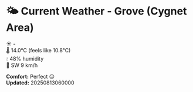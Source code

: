 # 🌤️ Current Weather - Grove (Cygnet Area)

☀️ **-**  
🌡️ 14.0°C (feels like 10.8°C)  
💧 48% humidity  
💨 SW 9 km/h  

**Comfort:** Perfect 😌  
**Updated:** 20250813060000
